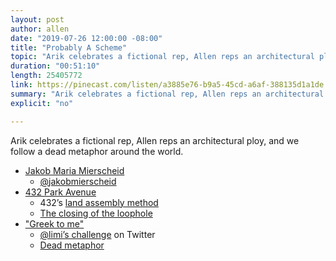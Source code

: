 ```yaml
---
layout: post
author: allen
date: "2019-07-26 12:00:00 -08:00"
title: "Probably A Scheme"
topic: "Arik celebrates a fictional rep, Allen reps an architectural ploy, and we follow a dead metaphor around the world."
duration: "00:51:10"
length: 25405772
link: https://pinecast.com/listen/a3885e76-b9a5-45cd-a6af-388135d1a1de.mp3
summary: "Arik celebrates a fictional rep, Allen reps an architectural ploy, and we follow a dead metaphor around the world."
explicit: "no"

---
```


Arik celebrates a fictional rep, Allen reps an architectural ploy, and we follow a dead metaphor around the world.

- [Jakob Maria Mierscheid](https://en.m.wikipedia.org/wiki/Jakob_Maria_Mierscheid)
    - [@jakobmierscheid](https://twitter.com/jakobmierscheid)
- [432 Park Avenue](https://en.wikipedia.org/wiki/432_Park_Avenue)
    - 432’s [land assembly method](https://www.skyscraper.org/EXHIBITIONS/SKY_HIGH/shearwall_invmonopoly.php)
    - [The closing of the loophole](https://www.nytimes.com/2019/04/20/nyregion/tallest-buildings-manhattan-loophole.html)
- ["Greek to me"](https://en.wikipedia.org/wiki/Greek_to_me)
    - [@limi’s challenge](https://twitter.com/limi/status/1150204091215171584?s=20) on Twitter 
    - [Dead metaphor](https://en.wikipedia.org/wiki/Dead_metaphor)
